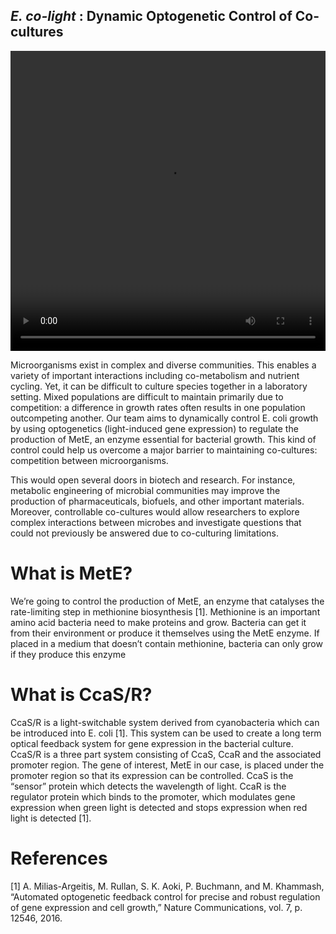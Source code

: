 ## _E. co-light_ : Dynamic Optogenetic Control of Co-cultures

<video width="100%" height="480" controls>
<source src="http://2018.igem.org/wiki/images/e/e4/T--Waterloo--IntroVideo.mp4" type="video/mp4">
</video>

Microorganisms exist in complex and diverse communities. This enables a variety of important interactions including co-metabolism and nutrient cycling. Yet, it can be difficult to culture species together in a laboratory setting. Mixed populations are difficult to maintain primarily due to competition: a difference in growth rates often results in one population outcompeting another. Our team aims to dynamically control E. coli growth by using optogenetics (light-induced gene expression) to regulate the production of MetE, an enzyme essential for bacterial growth. This kind of control could help us overcome a major barrier to maintaining co-cultures: competition between microorganisms.  

This would open several doors in biotech and research. For instance, metabolic engineering of microbial communities may improve the production of pharmaceuticals, biofuels, and other important materials. Moreover, controllable co-cultures would allow researchers to explore complex interactions between microbes and investigate questions that could not previously be answered due to co-culturing limitations.


# What is MetE?
We’re going to control the production of MetE,  an enzyme that catalyses the rate-limiting step in methionine biosynthesis [1]. Methionine is an important amino acid bacteria need to make proteins and grow. Bacteria can get it from their environment or produce it themselves using the MetE enzyme. If placed in a medium that doesn’t contain methionine, bacteria can only grow if they produce this enzyme 

# What is CcaS/R? 
CcaS/R is a light-switchable system derived from cyanobacteria which can be introduced into E. coli [1]. This system can be used to create a long term optical feedback system for gene expression in the bacterial culture. CcaS/R is a three part system consisting of CcaS, CcaR and the associated promoter region. The gene of interest, MetE in our case, is placed under the promoter region so that its expression can be controlled. CcaS is the “sensor” protein which detects the wavelength of light. CcaR is the regulator protein which binds to the promoter, which modulates gene expression when green light is detected and stops expression when red light is detected [1].

# References 
[1] A. Milias-Argeitis, M. Rullan, S. K. Aoki, P. Buchmann, and M. Khammash, “Automated optogenetic feedback control for precise and robust regulation of gene expression and cell growth,” Nature Communications, vol. 7, p. 12546, 2016.
